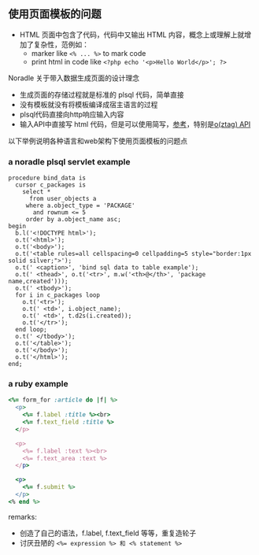 使用页面模板的问题
------------------------------

* HTML 页面中包含了代码，代码中又输出 HTML 内容，概念上或理解上就增加了复杂性，范例如：
  - marker like `<% ... %>` to mark code
  - print html in code like `<?php echo '<p>Hello World</p>'; ?>`

Noradle 关于带入数据生成页面的设计理念

* 生成页面的存储过程就是标准的 plsql 代码，简单直接
* 没有模板就没有将模板编译成宿主语言的过程
* plsql代码直接向http响应输入内容
* 输入API中直接写 html 代码，但是可以使用简写，[参考](https://github.com/noradle/plsql-print/wiki)，特别是[o(ztag) API](https://github.com/noradle/plsql-print/wiki/API-o-ztag)

以下举例说明各种语言和web架构下使用页面模板的问题点

### a noradle plsql servlet example

```plsql
procedure bind_data is
  cursor c_packages is
    select *
      from user_objects a
     where a.object_type = 'PACKAGE'
       and rownum <= 5
     order by a.object_name asc;
begin
  b.l('<!DOCTYPE html>');
  o.t('<html>');
  o.t('<body>');
  o.t('<table rules=all cellspacing=0 cellpadding=5 style="border:1px solid silver;">');
  o.t(' <caption>', 'bind sql data to table example');
  o.t(' <thead>', o.t('<tr>', m.w('<th>@</th>', 'package name,created')));
  o.t(' <tbody>');
  for i in c_packages loop
    o.t('<tr>');
    o.t(' <td>', i.object_name);
    o.t(' <td>', t.d2s(i.created));
    o.t('</tr>');
  end loop;
  o.t(' </tbody>');
  o.t('</table>');
  o.t('</body>');
  o.t('</html>');
end;
```

### a ruby example

```ruby
<%= form_for :article do |f| %>
  <p>
    <%= f.label :title %><br>
    <%= f.text_field :title %>
  </p>

  <p>
    <%= f.label :text %><br>
    <%= f.text_area :text %>
  </p>

  <p>
    <%= f.submit %>
  </p>
<% end %>
```

remarks:

* 创造了自己的语法，f.label, f.text_field 等等，重复造轮子
* 讨厌丑陋的 `<%= expression %> 和 <% statement %>`
